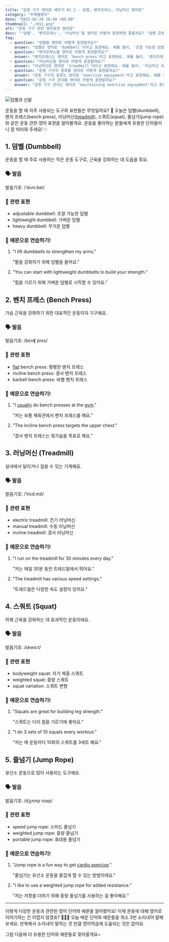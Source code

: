 ```yaml
---
title: "운동 기구 영어로 배우기 #1 💪 - 덤벨, 벤치프레스, 러닝머신 영어로"
category: "주제별영어"
date: "2025-02-20 10:40 +09:00"
thumbnail: "./011.png"
alt: "운동 기구 관련 영어표현 썸네일"
desc: "'덤벨', '벤치프레스', '러닝머신'을 영어로 어떻게 표현하면 좋을까요? '덤벨 운동하는 법', '벤치프레스 자세', '러닝머신 사용법' 등을 영어로 표현하는 법을 배워봅시다. 다양한 예문을 통해서 연습하고 본인의 표현으로 만들어 보세요."
faq:
  - question: "덤벨을 영어로 어떻게 표현할까요?"
    answer: "덤벨은 영어로 'dumbbell'이라고 표현해요. 예를 들어, '조절 가능한 덤벨'은 'adjustable dumbbell'이라고 말할 수 있어요."
  - question: "벤치프레스를 영어로 어떻게 표현할까요?"
    answer: "벤치프레스는 영어로 'bench press'라고 표현해요. 예를 들어, '벤치프레스 자세'는 'bench press form'이라고 말할 수 있어요."
  - question: "러닝머신을 영어로 어떻게 표현할까요?"
    answer: "러닝머신은 영어로 'treadmill'이라고 표현해요. 예를 들어, '러닝머신 속도'는 'treadmill speed'라고 말할 수 있어요."
  - question: "운동 기구의 종류를 영어로 어떻게 표현할까요?"
    answer: "운동 기구의 종류는 영어로 'exercise equipment'라고 표현해요. 예를 들어, '운동 기구를 사용하는 것이 중요해요'는 'It's important to use exercise equipment'라고 말할 수 있어요."
  - question: "운동 기구 관리를 영어로 어떻게 표현할까요?"
    answer: "운동 기구 관리는 영어로 'maintaining exercise equipment'라고 표현해요. 예를 들어, '운동 기구를 잘 관리하는 게 중요해요'는 'It's important to maintain exercise equipment well'이라고 말할 수 있어요."
---
```


![덤벨과 신발](./011-1.jpg)

운동을 할 때 자주 사용되는 도구와 표현들은 무엇일까요? 💪 오늘은 덤벨(dumbbell), 벤치 프레스(bench press), 러닝머신([treadmill](/blog/in-english/598.treadmill/)), 스쿼트(squat), 줄넘기(jump rope)와 같은 운동 관련 영어 표현을 알아볼게요. 운동을 좋아하는 분들에게 유용한 단어들이니 잘 따라와 주세요! ✨

## 1. 덤벨 (Dumbbell)

운동을 할 때 주로 사용하는 작은 운동 도구로, 근육을 강화하는 데 도움을 줘요.

### 🗣️ 발음

<span data-pronunciation="dumbbell">발음기호: /ˈdʌm.bel/</span>

### 💭 관련 표현

- adjustable dumbbell: 조절 가능한 덤벨
- lightweight dumbbell: 가벼운 덤벨
- heavy dumbbell: 무거운 덤벨

### 📝 예문으로 연습하기!

1. "I lift dumbbells to strengthen my arms."

   "팔을 강화하기 위해 덤벨을 들어요."

2. "You can start with lightweight dumbbells to build your strength."

   "힘을 기르기 위해 가벼운 덤벨로 시작할 수 있어요."

## 2. 벤치 프레스 (Bench Press)

가슴 근육을 강화하기 위한 대표적인 운동이자 기구예요.

### 🗣️ 발음

<span data-pronunciation="bench press">발음기호: /bɛnʧ prɛs/</span>

### 💭 관련 표현

- [flat](/blog/in-english/481.flat/) bench press: 평평한 벤치 프레스
- incline bench press: 경사 벤치 프레스
- barbell bench press: 바벨 벤치 프레스

### 📝 예문으로 연습하기!

1. "I <a href="/blog/in-english/017.usually/">usually</a> do bench presses at the [gym](/blog/in-english/431.gym/)."

   "저는 보통 체육관에서 벤치 프레스를 해요."

2. "The incline bench press targets the upper chest."

   "경사 벤치 프레스는 윗가슴을 목표로 해요."

## 3. 러닝머신 (Treadmill)

실내에서 달리거나 걸을 수 있는 기계예요.

### 🗣️ 발음

<span data-pronunciation="treadmill">발음기호: /ˈtrɛd.mɪl/</span>

### 💭 관련 표현

- electric treadmill: 전기 러닝머신
- manual treadmill: 수동 러닝머신
- incline treadmill: 경사 러닝머신

### 📝 예문으로 연습하기!

1. "I run on the treadmill for 30 minutes every day."

   "저는 매일 30분 동안 트레드밀에서 뛰어요."

2. "The treadmill has various speed settings."

   "트레드밀은 다양한 속도 설정이 있어요."

## 4. 스쿼트 (Squat)

하체 근육을 강화하는 데 효과적인 운동이에요.

### 🗣️ 발음

<span data-pronunciation="squat">발음기호: /skwɑːt/</span>

### 💭 관련 표현

- bodyweight squat: 자기 체중 스쿼트
- weighted squat: 중량 스쿼트
- squat variation: 스쿼트 변형

### 📝 예문으로 연습하기!

1. "Squats are great for building leg strength."

   "스쿼트는 다리 힘을 기르기에 좋아요."

2. "I do 3 sets of 10 squats every workout."

   "저는 매 운동마다 10회의 스쿼트를 3세트 해요."

## 5. 줄넘기 (Jump Rope)

유산소 운동으로 많이 사용되는 도구예요.

### 🗣️ 발음

<span data-pronunciation="jump rope">발음기호: /dʒʌmp roʊp/</span>

### 💭 관련 표현

- speed jump rope: 스피드 줄넘기
- weighted jump rope: 중량 줄넘기
- portable jump rope: 휴대용 줄넘기

### 📝 예문으로 연습하기!

1. "Jump rope is a fun way to get [cardio exercise](/blog/topic/013/#3-유산소-운동-cardio)."

   "줄넘기는 유산소 운동을 즐겁게 할 수 있는 방법이에요."

2. "I like to use a weighted jump rope for added resistance."

   "저는 저항을 더하기 위해 중량 줄넘기를 사용하는 걸 좋아해요."

---

이렇게 다양한 운동과 관련된 영어 단어와 예문을 알아봤어요! 이제 운동에 대해 영어로 이야기하는 건 어렵지 않겠죠? 💪🏋️‍♀️ 오늘 배운 단어와 예문들을 최소 3번 소리내어 말해보세요. 반복해서 소리내어 말하는 것 만큼 영어학습에 도움되는 것은 없어요.

그럼 다음에 더 유용한 단어와 예문들로 찾아올게요~

